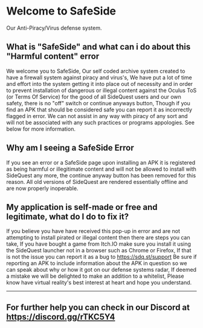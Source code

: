# Welcome to SafeSide 

Our Anti-Piracy/Virus defense system.

What is "SafeSide" and what can i do about this "Harmful content" error
----
We welcome you to SafeSide, Our self coded archive system created to have a firewall system against piracy and virus's, We have put a lot of time and effort into the system getting it into place out of necessity and in order to prevent installation of dangerous or illegal content against the Oculus ToS (or Terms Of Service) for the good of all SideQuest users and our own safety, there is no "off" switch or continue anyways button, Though if you find an APK that should be considered safe you can report it as incorrectly flagged in error. We can not assist in any way with piracy of any sort and will not be associated with any such practices or programs appologies. See below for more information.

Why am I seeing a SafeSide Error
----
If you see an error or a SafeSide page upon installing an APK it is registered as being harmful or illegitimate content and will not be allowed to install with SideQuest any more, the continue anyway button has been removed for this reason. All old versions of SideQuest are rendered essentially offline and are now properly inoperable.

My application is self-made or free and legitimate, what do I do to fix it?
----
If you believe you have have received this pop-up in error and are not attempting to install pirated or illegal content then there are steps you can take, If you have bought a game from Itch.IO make sure you install it using the SideQuest launcher not in a browser such as Chrome or Firefox, If that is not the issue you can report it as a bug to https://sdq.st/support 
Be sure if reporting an APK to include information about the APK in question so we can speak about why or how it got on our defense systems radar, If deemed a mistake we will be delighted to make an addition to a whitelist, Please know have virtual reality's best interest at heart and hope you understand.

----
## For further help you can check in our Discord at https://discord.gg/rTKC5Y4